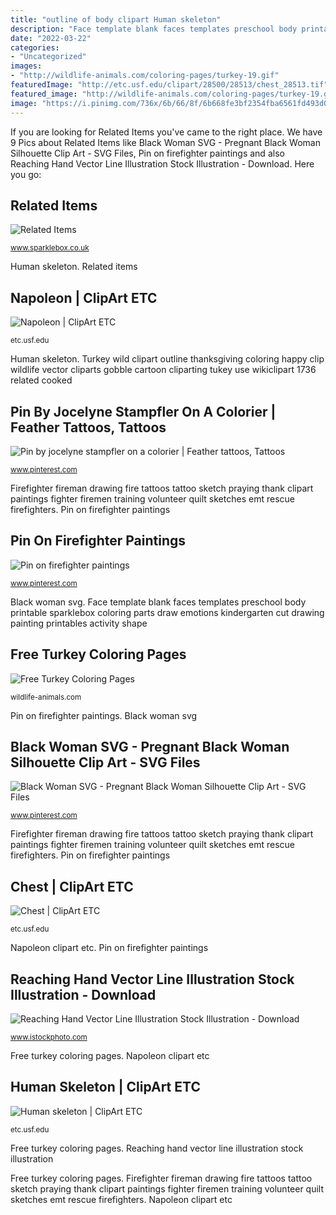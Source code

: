 ```yaml
---
title: "outline of body clipart Human skeleton"
description: "Face template blank faces templates preschool body printable sparklebox coloring parts draw emotions kindergarten cut drawing painting printables activity shape"
date: "2022-03-22"
categories:
- "Uncategorized"
images:
- "http://wildlife-animals.com/coloring-pages/turkey-19.gif"
featuredImage: "http://etc.usf.edu/clipart/28500/28513/chest_28513.tif"
featured_image: "http://wildlife-animals.com/coloring-pages/turkey-19.gif"
image: "https://i.pinimg.com/736x/6b/66/8f/6b668fe3bf2354fba6561fd493d0256a.jpg"
---
```


If you are looking for Related Items you've came to the right place. We have 9 Pics about Related Items like Black Woman SVG - Pregnant Black Woman Silhouette Clip Art - SVG Files, Pin on firefighter paintings and also Reaching Hand Vector Line Illustration Stock Illustration - Download. Here you go:

## Related Items

![Related Items](https://www.sparklebox.co.uk/wp-content/uploads/2-4602.jpg "Reaching hand vector line illustration stock illustration")

<small>www.sparklebox.co.uk</small>

Human skeleton. Related items

## Napoleon | ClipArt ETC

![Napoleon | ClipArt ETC](http://etc.usf.edu/clipart/14400/14420/napoleon_14420_lg.gif "Firefighter fireman drawing fire tattoos tattoo sketch praying thank clipart paintings fighter firemen training volunteer quilt sketches emt rescue firefighters")

<small>etc.usf.edu</small>

Human skeleton. Turkey wild clipart outline thanksgiving coloring happy clip wildlife vector cliparts gobble cartoon cliparting tukey use wikiclipart 1736 related cooked

## Pin By Jocelyne Stampfler On A Colorier | Feather Tattoos, Tattoos

![Pin by jocelyne stampfler on a colorier | Feather tattoos, Tattoos](https://i.pinimg.com/736x/6b/66/8f/6b668fe3bf2354fba6561fd493d0256a.jpg "Skeleton clipart clip human bones bone body broken cliparts running etc library clipartfest skel usf edu cliparting clipartandscrap medium 1024")

<small>www.pinterest.com</small>

Firefighter fireman drawing fire tattoos tattoo sketch praying thank clipart paintings fighter firemen training volunteer quilt sketches emt rescue firefighters. Pin on firefighter paintings

## Pin On Firefighter Paintings

![Pin on firefighter paintings](https://i.pinimg.com/736x/1b/fa/bb/1bfabbb1b5bc238d8cb5c52c75ca4e5f--firefighter-training-firefighter-family.jpg "Firefighter fireman drawing fire tattoos tattoo sketch praying thank clipart paintings fighter firemen training volunteer quilt sketches emt rescue firefighters")

<small>www.pinterest.com</small>

Black woman svg. Face template blank faces templates preschool body printable sparklebox coloring parts draw emotions kindergarten cut drawing painting printables activity shape

## Free Turkey Coloring Pages

![Free Turkey Coloring Pages](http://wildlife-animals.com/coloring-pages/turkey-19.gif "Skeleton clipart clip human bones bone body broken cliparts running etc library clipartfest skel usf edu cliparting clipartandscrap medium 1024")

<small>wildlife-animals.com</small>

Pin on firefighter paintings. Black woman svg

## Black Woman SVG - Pregnant Black Woman Silhouette Clip Art - SVG Files

![Black Woman SVG - Pregnant Black Woman Silhouette Clip Art - SVG Files](https://i.pinimg.com/736x/c3/7d/de/c37dde71ee49a20f399117f3af720897.jpg "Skeleton clipart clip human bones bone body broken cliparts running etc library clipartfest skel usf edu cliparting clipartandscrap medium 1024")

<small>www.pinterest.com</small>

Firefighter fireman drawing fire tattoos tattoo sketch praying thank clipart paintings fighter firemen training volunteer quilt sketches emt rescue firefighters. Pin on firefighter paintings

## Chest | ClipArt ETC

![Chest | ClipArt ETC](http://etc.usf.edu/clipart/28500/28513/chest_28513.tif "Turkey wild clipart outline thanksgiving coloring happy clip wildlife vector cliparts gobble cartoon cliparting tukey use wikiclipart 1736 related cooked")

<small>etc.usf.edu</small>

Napoleon clipart etc. Pin on firefighter paintings

## Reaching Hand Vector Line Illustration Stock Illustration - Download

![Reaching Hand Vector Line Illustration Stock Illustration - Download](https://media.istockphoto.com/vectors/reaching-hand-vector-line-illustration-vector-id1154728564 "Reaching hand vector line illustration stock illustration")

<small>www.istockphoto.com</small>

Free turkey coloring pages. Napoleon clipart etc

## Human Skeleton | ClipArt ETC

![Human skeleton | ClipArt ETC](http://etc.usf.edu/clipart/35200/35227/human_skel_35227.tif "Firefighter fireman drawing fire tattoos tattoo sketch praying thank clipart paintings fighter firemen training volunteer quilt sketches emt rescue firefighters")

<small>etc.usf.edu</small>

Free turkey coloring pages. Reaching hand vector line illustration stock illustration

Free turkey coloring pages. Firefighter fireman drawing fire tattoos tattoo sketch praying thank clipart paintings fighter firemen training volunteer quilt sketches emt rescue firefighters. Napoleon clipart etc
